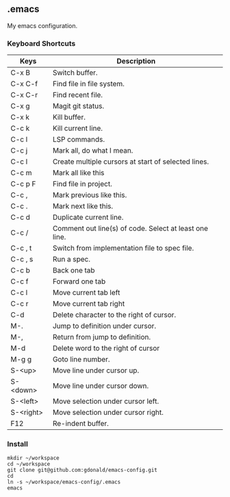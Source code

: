 
## .emacs

My emacs configuration.

### Keyboard Shortcuts

| Keys            | Description                                             |
|-----------------|---------------------------------------------------------|
| C-x B           | Switch buffer.                                          | 
| C-x C-f         | Find file in file system.                               |
| C-x C-r         | Find recent file.                                       |
| C-x g           | Magit git status.                                       |
| C-x k           | Kill buffer.                                            |
| C-c k           | Kill current line.                                      |
| C-c l           | LSP commands.                                           |
| C-c j           | Mark all, do what I mean.                               |
| C-c l           | Create multiple cursors at start of selected lines.     |
| C-c m           | Mark all like this                                      |
| C-c p F         | Find file in project.                                   |
| C-c ,           | Mark previous like this.                                |
| C-c .           | Mark next like this.                                    |
| C-c d           | Duplicate current line.                                 |
| C-c /           | Comment out line(s) of code.  Select at least one line. |
| C-c , t         | Switch from implementation file to spec file.           |
| C-c , s         | Run a spec.                                             |
| C-c b           | Back one tab                                            |
| C-c f           | Forward one tab                                         |
| C-c l           | Move current tab left                                   |
| C-c r           | Move current tab right                                  |
| C-d             | Delete character to the right of cursor.                |
| M-.             | Jump to definition under cursor.                        |
| M-,             | Return from jump to definition.                         |
| M-d             | Delete word to the right of cursor                      |
| M-g g           | Goto line number.                                       |
| S-&lt;up&gt;    | Move line under cursor up.                              |
| S-&lt;down&gt;  | Move line under cursor down.                            |
| S-&lt;left&gt;  | Move selection under cursor left.                       |
| S-&lt;right&gt; | Move selection under cursor right.                      |
| F12             | Re-indent buffer.                                       |

### Install

	mkdir ~/workspace
	cd ~/workspace
	git clone git@github.com:gdonald/emacs-config.git
	cd
	ln -s ~/workspace/emacs-config/.emacs
	emacs


